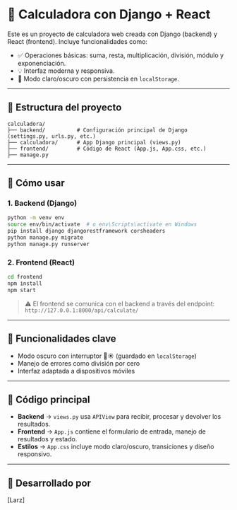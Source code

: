 
# 🧮 Calculadora con Django + React

Este es un proyecto de calculadora web creada con Django (backend) y React (frontend). Incluye funcionalidades como:

- ✅ Operaciones básicas: suma, resta, multiplicación, división, módulo y exponenciación.
- 💡 Interfaz moderna y responsiva.
- 🌙 Modo claro/oscuro con persistencia en `localStorage`.

---

## 📁 Estructura del proyecto

```
calculadora/
├── backend/          # Configuración principal de Django (settings.py, urls.py, etc.)
├── calculadora/      # App Django principal (views.py)
├── frontend/         # Código de React (App.js, App.css, etc.)
├── manage.py
```

---

## 🚀 Cómo usar

### 1. Backend (Django)
```bash
python -m venv env
source env/bin/activate  # o env\Scripts\activate en Windows
pip install django djangorestframework corsheaders
python manage.py migrate
python manage.py runserver
```

### 2. Frontend (React)
```bash
cd frontend
npm install
npm start
```

> ⚠️ El frontend se comunica con el backend a través del endpoint:  
> `http://127.0.0.1:8000/api/calculate/`

---

## 🧠 Funcionalidades clave

- Modo oscuro con interruptor 🌙☀️ (guardado en `localStorage`)
- Manejo de errores como división por cero
- Interfaz adaptada a dispositivos móviles

---

## 📌 Código principal

- **Backend** → `views.py` usa `APIView` para recibir, procesar y devolver los resultados.
- **Frontend** → `App.js` contiene el formulario de entrada, manejo de resultados y estado.
- **Estilos** → `App.css` incluye modo claro/oscuro, transiciones y diseño responsivo.

---

## 👤 Desarrollado por

[Larz]
